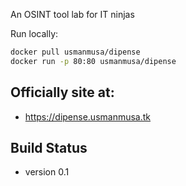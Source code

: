 An OSINT tool lab for IT ninjas

Run locally:
```sh
docker pull usmanmusa/dipense
docker run -p 80:80 usmanmusa/dipense
```

## Officially site at:

- https://dipense.usmanmusa.tk

## Build Status
- version 0.1
